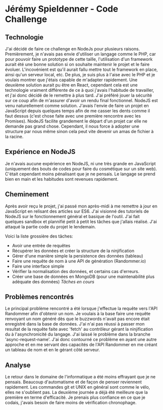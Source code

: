 # Jérémy Spieldenner - Code Challenge

## Technologie

J'ai décidé de faire ce challenge en NodeJs pour plusieurs raisons.
Premièrement, je n'avais pas envie d'utiliser un langage comme le PHP, car pour pouvoir faire un prototype de cette taille, l'utilisation d'un framework aurait été une bonne solution si on souhaite maintenir le projet et le faire évoluer. L'incovénient est qu'il aurait fallu mettre tout le framework en place, ainsi qu'un serveur local, etc. De plus, je suis plus à l'aise avec le PHP et je voulais montrer que j'étais capable de m'adapter rapidement.
Une deuxième solution aurait pu être en React, cependant cela est une technologie vraiment différente de ce à quoi j'avais l'habitude de travailler, et j'ai donc décidé de le remettre à plus tard. J'ai préféré jouer la sécurité sur ce coup afin de m'assurer d'avoir un rendu final fonctionnel.
NodeJS est venu naturellement comme solution. J'avais l'envie de faire un projet en JavaScript depuis quelques temps afin de me casser les dents comme il faut dessus (c'est chose faite avec une première rencontre avec les Promises). NodeJS facilite grandement le départ d'un projet car elle ne demande pas grand chose. Cependant, il nous force à adopter une structure par nous même sinon cela peut vite devenir un amas de fichier à la racine.

## Expérience en NodeJS

Je n'avais aucune expérience en NodeJS, ni une très grande en JavaScript (uniquement des bouts de codes pour faire du cosmétique sur un site web). C'était cependant moins pénalisant que je ne pensais. Le langage se prend bien en main et les habitudes sont revenues rapidement.

## Cheminement

Après avoir reçu le projet, j'ai passé mon après-midi à me remettre à jour en JavaScript en relisant des articles sur ES6. J'ai visionné des tutoriels de NodeJS sur le fonctionnement général et basique de l'outil. J'ai fait quelques sandbox et plannifié petit à petit les tâches que j'allais réalisé. J'ai attaqué la partie code du projet le lendemain.

Voici la liste grossière des tâches:

- Avoir une entrée de requêtes
- Récupérer les données et créer la structure de la ninjification
- Gérer d'une manière simple la persistence des données (tableau)
- Faire une requête de nom à une API de génération (Randommer.io)
- Faire une interface simple
- Vérifier la normalisation des données, et certains cas d'erreurs.
- Créer une base de données en MongoDB (pour une maintenabilité plus adéquate des données) _Tâches en cours_

## Problèmes rencontrés

Le principal problème rencontré a été lorsque j'effectue la requête vers l'API Randommer afin d'obtenir un nom. Je voulais à la base faire une requête renvoyant un nom généré dès que le buzzwords n'avait pas encore était enregistré dans la base de données. J'ai n'ai pas réussi à passer mon resultat de la requête faite avec 'fetch' au contrôleur gérant la ninjification du à l'asynchronicité du langage. J'ai laissé le problème dans la branche 'async-request-name'. J'ai donc contourné ce problème en ayant une autre approche et en me servant des capacités de l'API Randommer en me créant un tableau de nom et en le gérant côté serveur.

## Analyse

Le retour dans le domaine de l'informatique a été moins effrayant que je ne pensais. Beaucoup d'automatisme et de façon de penser reviennent rapidement. Les commandes git et UNIX en général sont comme le vélo, elles ne s'oublient pas. La deuxième journée a déjà été meilleure que la première en terme d'efficacité. Je prenais plus confiance en ce que je codais, j'avais besoin de faire moins de vérification chronophage.
